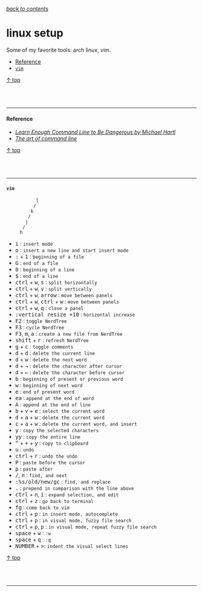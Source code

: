 [*back to contents*](https://github.com/gyuho/learn#contents)
<br>

# linux setup

Some of my favorite tools: arch linux, vim.

- [Reference](#reference)
- [`vim`](#vim)

[↑ top](#linux-setup)
<br><br><br><br>
<hr>





#### Reference

- [*Learn Enough Command Line to Be Dangerous by Michael Hartl*](http://www.learnenough.com/command-line)
- [*The art of command line*](https://github.com/jlevy/the-art-of-command-line)

[↑ top](#linux-setup)
<br><br><br><br>
<hr>






#### `vim`

```
           l
          /
         k
        /
       j
      /
     h
```

- <kbd>i</kbd>  : `insert mode`
- <kbd>o</kbd>  : `insert a new line and start insert mode`
- <kbd>:</kbd> + <kbd>1</kbd> : `beginning of a file`
- <kbd>G</kbd> : `end of a file`
- <kbd>0</kbd> : `beginning of a line`
- <kbd>$</kbd> : `end of a line`
- <kbd>ctrl</kbd> + <kbd>w</kbd>, <kbd>s</kbd> : `split horizontally`
- <kbd>ctrl</kbd> + <kbd>w</kbd>, <kbd>v</kbd> : `split vertically`
- <kbd>ctrl</kbd> + <kbd>w</kbd>, <kbd>arrow</kbd> : `move between panels`
- <kbd>ctrl</kbd> + <kbd>w</kbd>, <kbd>ctrl</kbd> + <kbd>w</kbd> : `move between panels`
- <kbd>ctrl</kbd> + <kbd>w</kbd>, <kbd>q</kbd> : `close a panel`
- <kbd>:vertical resize +10</kbd> : `horizontal increase`
- <kbd>F2</kbd> : `toggle NerdTree`
- <kbd>F3</kbd> : `cycle NerdTree`
- <kbd>F3</kbd>, <kbd>m</kbd>, <kbd>a</kbd> : `create a new file from NerdTree`
- <kbd>shift</kbd> + <kbd>r</kbd> : `refresh NerdTree`
- <kbd>g</kbd> + <kbd>c</kbd> : `toggle comments`
- <kbd>d</kbd> + <kbd>d</kbd> : `delete the current line`
- <kbd>d</kbd> + <kbd>w</kbd> : `delete the next word`
- <kbd>d</kbd> + <kbd>→</kbd> : `delete the character after cursor`
- <kbd>d</kbd> + <kbd>←</kbd> : `delete the character before cursor`
- <kbd>b</kbd> : `beginning of present or previous word`
- <kbd>w</kbd> : `beginning of next word`
- <kbd>e</kbd> : `end of present word`
- <kbd>ea</kbd> : `append at the end of word`
- <kbd>A</kbd> : `append at the end of line`
- <kbd>b</kbd> + <kbd>v</kbd> + <kbd>e</kbd> : `select the current word`
- <kbd>d</kbd> + <kbd>a</kbd> + <kbd>w</kbd> : `delete the current word`
- <kbd>c</kbd> + <kbd>a</kbd> + <kbd>w</kbd> : `delete the current word, and insert`
- <kbd>y</kbd> : `copy the selected characters`
- <kbd>yy</kbd> : `copy the entire line`
- <kbd>“</kbd> + <kbd>+</kbd> + <kbd>y</kbd> : `copy to clipboard`
- <kbd>u</kbd> : `undo`
- <kbd>ctrl</kbd> + <kbd>r</kbd> : `undo the undo`
- <kbd>P</kbd> : `paste before the cursor`
- <kbd>p</kbd> : `paste after`
- <kbd>/</kbd>, <kbd>n</kbd> : `find, and next`
- <kbd>:%s/old/new/gc</kbd> : `find, and replace`
- <kbd>.</kbd> : `prepend in comparison with the line above`
- <kbd>ctrl</kbd> + <kbd>n</kbd>, <kbd>i</kbd> : `expand selection, and edit`
- <kbd>ctrl</kbd> + <kbd>z</kbd> : `go back to terminal`
- <kbd>fg</kbd> : `come back to vim`
- <kbd>ctrl</kbd> + <kbd>p</kbd> : `in insert mode, autocomplete`
- <kbd>ctrl</kbd> + <kbd>p</kbd> : `in visual mode, fuzzy file search`
- <kbd>ctrl</kbd> + <kbd>p</kbd>, <kbd>p</kbd> : `in visual mode, repeat fuzzy file search`
- <kbd>space</kbd> + <kbd>w</kbd> : `:w`
- <kbd>space</kbd> + <kbd>q</kbd> : `:q`
- <kbd>NUMBER</kbd> + <kbd>></kbd>: `indent the visual select lines`

[↑ top](#linux-setup)
<br><br><br><br>
<hr>
